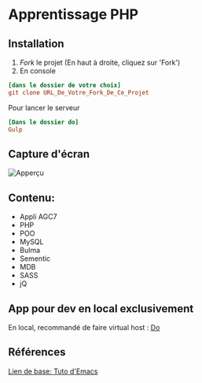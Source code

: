 # Apprentissage PHP

## Installation

1. *Fork* le projet (En haut à droite, cliquez sur 'Fork')
2. En console

```ini
[dans le dossier de votre choix]
git clone URL_De_Votre_Fork_De_Ce_Projet
```

  Pour lancer le serveur

```ini
[Dans le dossier do]
Gulp
```

## Capture d'écran
![Apperçu](./agc7/clips/PooViewer.gif)

## Contenu:

- Appli AGC7
- PHP
- POO
- MySQL
- Bulma
- Sementic
- MDB
- SASS
- jQ

## App pour dev en local exclusivement
En local, recommandé de faire virtual host : [Do](http://do)

## Références
[Lien de base: Tuto d'Emacs](https://apprendre-php.com/tutoriels.html)